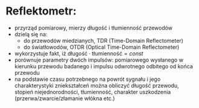 # Reflektometr:
- przyrząd pomiarowy, mierzy długość i tłumienność przewodów
- dzielą się na:
	- do przewodów miedzianych, TDR (Time-Domain Reflectometer)
	- do światłowodów, OTDR (Optical Time-Domain Reflectometer)
- wykorzystuje fakt, iż $\text{długość} \cdot \text{tłumienność} = const$
- porównuje parametry dwóch impulsów: pomiarowego wysłanego w kierunku przewodu badanego i impulsu odwrotnego odbitego od końca przewodu
- na podstawie czasu potrzebnego na powrót sygnału i jego charakterystyki zniekształceń można obliczyć długość przewodu, stopień niejednorodności, tłumienność, charakter uszkodzenia (przerwa/zwarcie/złamanie włókna etc.)